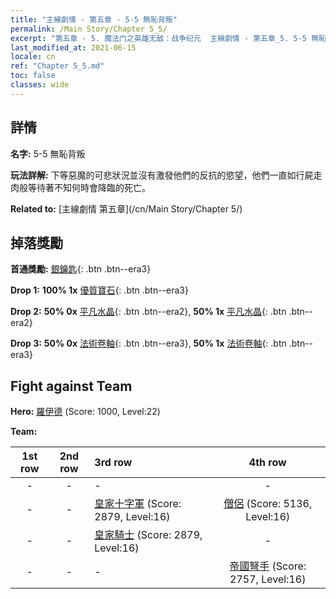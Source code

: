 ```yaml
---
title: "主線劇情 - 第五章 - 5-5 無恥背叛"
permalink: /Main Story/Chapter 5_5/
excerpt: "第五章 - 5. 魔法门之英雄无敌：战争纪元  主線劇情 - 第五章_5. 5-5 無恥背叛"
last_modified_at: 2021-06-15
locale: cn
ref: "Chapter 5_5.md"
toc: false
classes: wide
---
```


## 詳情

 **名字:** 5-5 無恥背叛

 **玩法詳解:** 下等惡魔的可悲狀況並沒有激發他們的反抗的慾望，他們一直如行屍走肉般等待著不知何時會降臨的死亡。

 **Related to:** [主線劇情 第五章](/cn/Main Story/Chapter 5/)

## 掉落獎勵

 **首通獎勵:** [銀鑰匙](/cn/Items/con_693/){: .btn .btn--era3}

 **Drop 1:** **100% 1x** [優質寶石](/cn/Items/mat_16/){: .btn .btn--era3}

 **Drop 2:** **50% 0x** [平凡水晶](/cn/Items/mat_11/){: .btn .btn--era2}, **50% 1x** [平凡水晶](/cn/Items/mat_11/){: .btn .btn--era2}

 **Drop 3:** **50% 0x** [法術卷軸](/cn/Items/con_694/){: .btn .btn--era3}, **50% 1x** [法術卷軸](/cn/Items/con_694/){: .btn .btn--era3}


## Fight against Team
 **Hero:** [羅伊德](/cn/heroes/Ryland/) (Score: 1000, Level:22)

 **Team:**


  | 1st row | 2nd row | 3rd row | 4th row |
  |:----:|:----:|:----|:----:|
  | - | - | - | - |
  | - | - | [皇家十字軍](/cn/units/Swordsman/) (Score: 2879, Level:16)  | [僧侶](/cn/units/Monk/) (Score: 5136, Level:16)  |
  | - | - | [皇家騎士](/cn/units/Cavalier/) (Score: 2879, Level:16)  | - |
  | - | - | - | [帝國弩手](/cn/units/Marksman/) (Score: 2757, Level:16)  |


